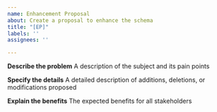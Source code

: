 ```yaml
---
name: Enhancement Proposal
about: Create a proposal to enhance the schema
title: "[EP]"
labels: ''
assignees: ''

---
```


**Describe the problem**
A description of the subject and its pain points

**Specify the details**
A detailed description of additions, deletions, or modifications proposed

 **Explain the benefits**
The expected benefits for all stakeholders
